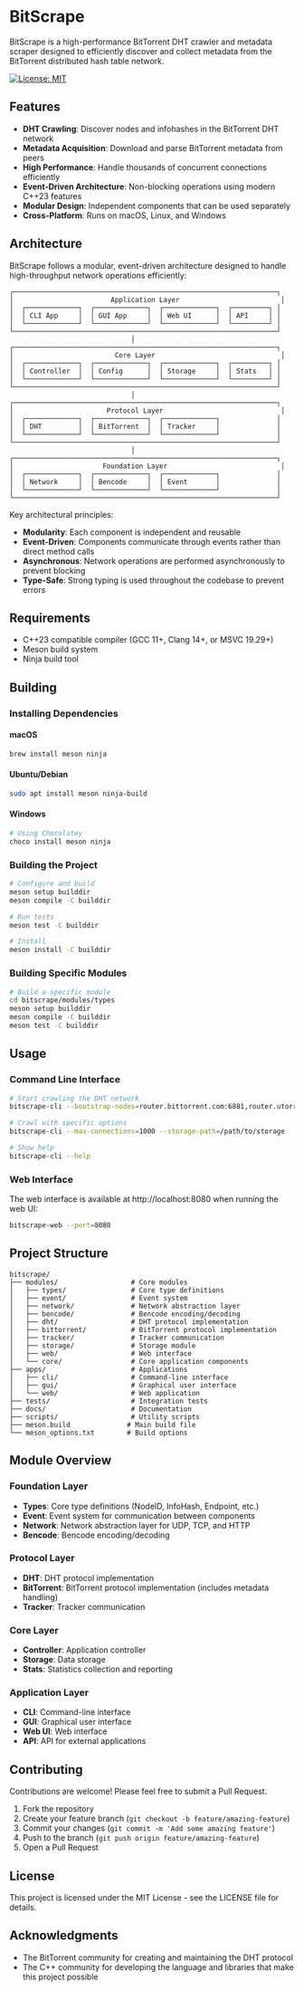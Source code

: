 # BitScrape

BitScrape is a high-performance BitTorrent DHT crawler and metadata scraper designed to efficiently discover and collect metadata from the BitTorrent distributed hash table network.

[![License: MIT](https://img.shields.io/badge/License-MIT-blue.svg)](https://opensource.org/licenses/MIT)

## Features

- **DHT Crawling**: Discover nodes and infohashes in the BitTorrent DHT network
- **Metadata Acquisition**: Download and parse BitTorrent metadata from peers
- **High Performance**: Handle thousands of concurrent connections efficiently
- **Event-Driven Architecture**: Non-blocking operations using modern C++23 features
- **Modular Design**: Independent components that can be used separately
- **Cross-Platform**: Runs on macOS, Linux, and Windows

## Architecture

BitScrape follows a modular, event-driven architecture designed to handle high-throughput network operations efficiently:

```
┌─────────────────────────────────────────────────────────────────┐
│                        Application Layer                         │
│  ┌─────────────┐  ┌─────────────┐  ┌─────────────┐  ┌─────────┐ │
│  │ CLI App     │  │ GUI App     │  │ Web UI      │  │ API     │ │
│  └─────────────┘  └─────────────┘  └─────────────┘  └─────────┘ │
└─────────────────────────────────────────────────────────────────┘
                              │
┌─────────────────────────────────────────────────────────────────┐
│                         Core Layer                               │
│  ┌─────────────┐  ┌─────────────┐  ┌─────────────┐  ┌─────────┐ │
│  │ Controller  │  │ Config      │  │ Storage     │  │ Stats   │ │
│  └─────────────┘  └─────────────┘  └─────────────┘  └─────────┘ │
└─────────────────────────────────────────────────────────────────┘
                              │
┌─────────────────────────────────────────────────────────────────┐
│                       Protocol Layer                             │
│  ┌─────────────┐  ┌─────────────┐  ┌─────────────┐              │
│  │ DHT         │  │ BitTorrent  │  │ Tracker     │              │
│  └─────────────┘  └─────────────┘  └─────────────┘              │
└─────────────────────────────────────────────────────────────────┘
                              │
┌─────────────────────────────────────────────────────────────────┐
│                      Foundation Layer                            │
│  ┌─────────────┐  ┌─────────────┐  ┌─────────────┐              │
│  │ Network     │  │ Bencode     │  │ Event       │              │
│  └─────────────┘  └─────────────┘  └─────────────┘              │
└─────────────────────────────────────────────────────────────────┘
```

Key architectural principles:

- **Modularity**: Each component is independent and reusable
- **Event-Driven**: Components communicate through events rather than direct method calls
- **Asynchronous**: Network operations are performed asynchronously to prevent blocking
- **Type-Safe**: Strong typing is used throughout the codebase to prevent errors

## Requirements

- C++23 compatible compiler (GCC 11+, Clang 14+, or MSVC 19.29+)
- Meson build system
- Ninja build tool

## Building

### Installing Dependencies

#### macOS
```bash
brew install meson ninja
```

#### Ubuntu/Debian
```bash
sudo apt install meson ninja-build
```

#### Windows
```bash
# Using Chocolatey
choco install meson ninja
```

### Building the Project

```bash
# Configure and build
meson setup builddir
meson compile -C builddir

# Run tests
meson test -C builddir

# Install
meson install -C builddir
```

### Building Specific Modules

```bash
# Build a specific module
cd bitscrape/modules/types
meson setup builddir
meson compile -C builddir
meson test -C builddir
```

## Usage

### Command Line Interface

```bash
# Start crawling the DHT network
bitscrape-cli --bootstrap-nodes=router.bittorrent.com:6881,router.utorrent.com:6881

# Crawl with specific options
bitscrape-cli --max-connections=1000 --storage-path=/path/to/storage

# Show help
bitscrape-cli --help
```

### Web Interface

The web interface is available at http://localhost:8080 when running the web UI:

```bash
bitscrape-web --port=8080
```

## Project Structure

```
bitscrape/
├── modules/                  # Core modules
│   ├── types/                # Core type definitions
│   ├── event/                # Event system
│   ├── network/              # Network abstraction layer
│   ├── bencode/              # Bencode encoding/decoding
│   ├── dht/                  # DHT protocol implementation
│   ├── bittorrent/           # BitTorrent protocol implementation
│   ├── tracker/              # Tracker communication
│   ├── storage/              # Storage module
│   ├── web/                  # Web interface
│   └── core/                 # Core application components
├── apps/                     # Applications
│   ├── cli/                  # Command-line interface
│   ├── gui/                  # Graphical user interface
│   └── web/                  # Web application
├── tests/                    # Integration tests
├── docs/                     # Documentation
├── scripts/                  # Utility scripts
├── meson.build              # Main build file
└── meson_options.txt        # Build options
```

## Module Overview

### Foundation Layer

- **Types**: Core type definitions (NodeID, InfoHash, Endpoint, etc.)
- **Event**: Event system for communication between components
- **Network**: Network abstraction layer for UDP, TCP, and HTTP
- **Bencode**: Bencode encoding/decoding

### Protocol Layer

- **DHT**: DHT protocol implementation
- **BitTorrent**: BitTorrent protocol implementation (includes metadata handling)
- **Tracker**: Tracker communication

### Core Layer

- **Controller**: Application controller
- **Storage**: Data storage
- **Stats**: Statistics collection and reporting

### Application Layer

- **CLI**: Command-line interface
- **GUI**: Graphical user interface
- **Web UI**: Web interface
- **API**: API for external applications

## Contributing

Contributions are welcome! Please feel free to submit a Pull Request.

1. Fork the repository
2. Create your feature branch (`git checkout -b feature/amazing-feature`)
3. Commit your changes (`git commit -m 'Add some amazing feature'`)
4. Push to the branch (`git push origin feature/amazing-feature`)
5. Open a Pull Request

## License

This project is licensed under the MIT License - see the LICENSE file for details.

## Acknowledgments

- The BitTorrent community for creating and maintaining the DHT protocol
- The C++ community for developing the language and libraries that make this project possible
